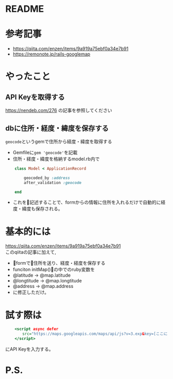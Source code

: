 # README


# 参考記事
- https://qiita.com/enzen/items/9a919a75ebf0a34e7b91
- https://remonote.jp/rails-googlemap

# やったこと
## API Keyを取得する
https://nendeb.com/276 の記事を参照してください

## dbに住所・経度・緯度を保存する
`geocode`というgemで住所から経度・緯度を取得する

- Gemfileに`gem 'geocode'`を記載
- 住所・経度・緯度を格納するmodel.rb内で

```ruby:model.rb
    class Model < ApplicationRecord

        geocoded_by :address
        after_validation :geocode

    end
```
- これを記述することで、formからの情報に住所を入れるだけで自動的に経度・緯度も保存される。


# 基本的には
https://qiita.com/enzen/items/9a919a75ebf0a34e7b91  
このqiitaの記事に加えて,  

- formで住所を送り、経度・経度を保存する
- funciton initMap()の中でのruby変数を
- @latitude -> @map.latitude
- @longtitude -> @map.longtitude
- @address -> @map.address
- に修正しただけ。

# 試す際は
```html:show.html.erb
    <script async defer
  　　  src="https://maps.googleapis.com/maps/api/js?v=3.exp&key=[ここに取得したAPIkeyを入力]&callback=initMap">
    </script>
```
にAPI Keyを入力する。

# P.S.
<script>のasyncとdeferって何？という方は
https://qiita.com/phanect/items/82c85ea4b8f9c373d684　の記事を読むと最高になれます。